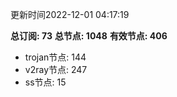 更新时间2022-12-01 04:17:19

**总订阅: 73**
**总节点: 1048**
**有效节点: 406**
- trojan节点: 144
- v2ray节点: 247
- ss节点: 15
